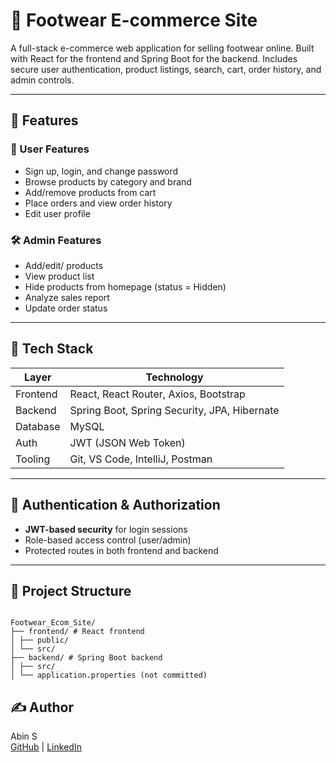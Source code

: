 # 👟 Footwear E-commerce Site

A full-stack e-commerce web application for selling footwear online. Built with React for the frontend and Spring Boot for the backend. Includes secure user authentication, product listings, search, cart, order history, and admin controls.

---

## 📌 Features

### 👤 User Features
- Sign up, login, and change password
- Browse products by category and brand
- Add/remove products from cart
- Place orders and view order history
- Edit user profile

### 🛠️ Admin Features
- Add/edit/ products
- View product list
- Hide products from homepage (status = Hidden)
- Analyze sales report
- Update order status

---

## 🧱 Tech Stack

| Layer       | Technology                         |
|-------------|-------------------------------------|
| Frontend    | React, React Router, Axios, Bootstrap |
| Backend     | Spring Boot, Spring Security, JPA, Hibernate |
| Database    | MySQL                              |
| Auth        | JWT (JSON Web Token)               |
| Tooling     | Git, VS Code, IntelliJ, Postman     |

---

## 🔐 Authentication & Authorization

- **JWT-based security** for login sessions
- Role-based access control (user/admin)
- Protected routes in both frontend and backend

---

## 📂 Project Structure

```

Footwear_Ecom_Site/
├── frontend/ # React frontend
│ ├── public/
│ └── src/
├── backend/ # Spring Boot backend
│ ├── src/
│ └── application.properties (not committed)

```

## ✍️ Author
Abin S  
[GitHub](https://github.com/AbinS2003) | [LinkedIn](https://www.linkedin.com/in/abin-s-8912a1301/)



